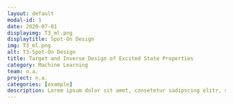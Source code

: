 ```yaml
---
layout: default
modal-id: 1
date: 2020-07-01
displayimg: T3_ml.png
displaytitle: Spot-On Design
img: T3_ml.png
alt: T3-Spot-On Design
title: Target and Inverse Design of Excited State Properties
category: Machine Learning
team: n.a.
project: n.a.
categories: [example]
description: Lorem ipsum dolor sit amet, consetetur sadipscing elitr, sed diam nonumy eirmod tempor invidunt ut labore et dolore magna aliquyam erat, sed diam voluptua. At vero eos et accusam et justo duo dolores et ea rebum. Stet clita kasd gubergren, no sea takimata sanctus est Lorem ipsum dolor sit amet. Lorem ipsum dolor sit amet, consetetur sadipscing elitr, sed diam nonumy eirmod tempor invidunt ut labore et dolore magna aliquyam erat, sed diam voluptua. At vero eos et accusam et justo duo dolores et ea rebum. Stet clita kasd gubergren, no sea takimata sanctus est Lorem ipsum dolor sit amet.
---
```

